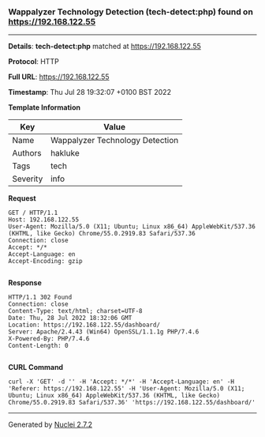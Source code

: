 ### Wappalyzer Technology Detection (tech-detect:php) found on https://192.168.122.55
---
**Details**: **tech-detect:php**  matched at https://192.168.122.55

**Protocol**: HTTP

**Full URL**: https://192.168.122.55

**Timestamp**: Thu Jul 28 19:32:07 +0100 BST 2022

**Template Information**

| Key | Value |
|---|---|
| Name | Wappalyzer Technology Detection |
| Authors | hakluke |
| Tags | tech |
| Severity | info |

**Request**
```http
GET / HTTP/1.1
Host: 192.168.122.55
User-Agent: Mozilla/5.0 (X11; Ubuntu; Linux x86_64) AppleWebKit/537.36 (KHTML, like Gecko) Chrome/55.0.2919.83 Safari/537.36
Connection: close
Accept: */*
Accept-Language: en
Accept-Encoding: gzip


```

**Response**
```http
HTTP/1.1 302 Found
Connection: close
Content-Type: text/html; charset=UTF-8
Date: Thu, 28 Jul 2022 18:32:06 GMT
Location: https://192.168.122.55/dashboard/
Server: Apache/2.4.43 (Win64) OpenSSL/1.1.1g PHP/7.4.6
X-Powered-By: PHP/7.4.6
Content-Length: 0


```


**CURL Command**
```
curl -X 'GET' -d '' -H 'Accept: */*' -H 'Accept-Language: en' -H 'Referer: https://192.168.122.55' -H 'User-Agent: Mozilla/5.0 (X11; Ubuntu; Linux x86_64) AppleWebKit/537.36 (KHTML, like Gecko) Chrome/55.0.2919.83 Safari/537.36' 'https://192.168.122.55/dashboard/'
```
---
Generated by [Nuclei 2.7.2](https://github.com/projectdiscovery/nuclei)